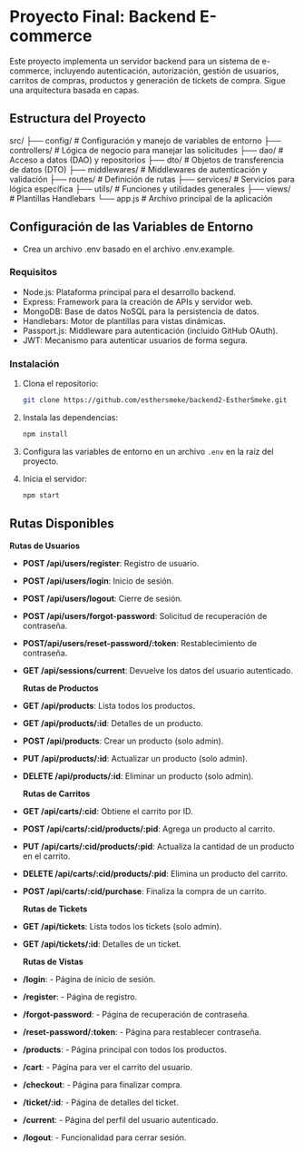 # Proyecto Final: Backend E-commerce

Este proyecto implementa un servidor backend para un sistema de e-commerce, incluyendo autenticación, autorización, gestión de usuarios, carritos de compras, productos y generación de tickets de compra. Sigue una arquitectura basada en capas.

## Estructura del Proyecto

src/
├── config/ # Configuración y manejo de variables de entorno
├── controllers/ # Lógica de negocio para manejar las solicitudes
├── dao/ # Acceso a datos (DAO) y repositorios
├── dto/ # Objetos de transferencia de datos (DTO)
├── middlewares/ # Middlewares de autenticación y validación
├── routes/ # Definición de rutas
├── services/ # Servicios para lógica específica
├── utils/ # Funciones y utilidades generales
├── views/ # Plantillas Handlebars
└── app.js # Archivo principal de la aplicación

## Configuración de las Variables de Entorno

- Crea un archivo .env basado en el archivo .env.example.

### Requisitos

- Node.js: Plataforma principal para el desarrollo backend.
- Express: Framework para la creación de APIs y servidor web.
- MongoDB: Base de datos NoSQL para la persistencia de datos.
- Handlebars: Motor de plantillas para vistas dinámicas.
- Passport.js: Middleware para autenticación (incluido GitHub OAuth).
- JWT: Mecanismo para autenticar usuarios de forma segura.

### Instalación

1. Clona el repositorio:

   ```bash
   git clone https://github.com/esthersmeke/backend2-EstherSmeke.git
   ```

2. Instala las dependencias:

   ```bash
   npm install
   ```

3. Configura las variables de entorno en un archivo `.env` en la raíz del proyecto.

4. Inicia el servidor:

   ```bash
   npm start
   ```

## Rutas Disponibles

**Rutas de Usuarios**

- **POST /api/users/register**: Registro de usuario.
- **POST /api/users/login**: Inicio de sesión.
- **POST /api/users/logout**: Cierre de sesión.
- **POST /api/users/forgot-password**: Solicitud de recuperación de contraseña.
- **POST/api/users/reset-password/:token**: Restablecimiento de contraseña.
- **GET /api/sessions/current**: Devuelve los datos del usuario autenticado.

  **Rutas de Productos**

- **GET /api/products**: Lista todos los productos.
- **GET /api/products/:id**: Detalles de un producto.
- **POST /api/products**: Crear un producto (solo admin).
- **PUT /api/products/:id**: Actualizar un producto (solo admin).
- **DELETE /api/products/:id**: Eliminar un producto (solo admin).

  **Rutas de Carritos**

- **GET /api/carts/:cid**: Obtiene el carrito por ID.
- **POST /api/carts/:cid/products/:pid**: Agrega un producto al carrito.
- **PUT /api/carts/:cid/products/:pid**: Actualiza la cantidad de un producto en el carrito.
- **DELETE /api/carts/:cid/products/:pid**: Elimina un producto del carrito.
- **POST /api/carts/:cid/purchase**: Finaliza la compra de un carrito.

  **Rutas de Tickets**

- **GET /api/tickets**: Lista todos los tickets (solo admin).
- **GET /api/tickets/:id**: Detalles de un ticket.

  **Rutas de Vistas**

- **/login**: - Página de inicio de sesión.
- **/register**: - Página de registro.
- **/forgot-password**: - Página de recuperación de contraseña.
- **/reset-password/:token**: - Página para restablecer contraseña.
- **/products**: - Página principal con todos los productos.
- **/cart**: - Página para ver el carrito del usuario.
- **/checkout**: - Página para finalizar compra.
- **/ticket/:id**: - Página de detalles del ticket.
- **/current**: - Página del perfil del usuario autenticado.
- **/logout**: - Funcionalidad para cerrar sesión.
